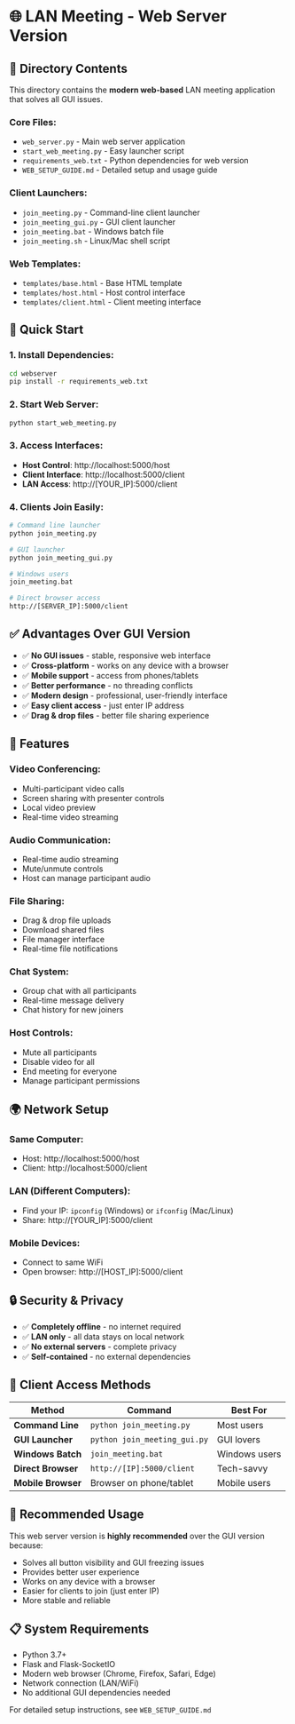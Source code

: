 # 🌐 LAN Meeting - Web Server Version

## 📁 **Directory Contents**

This directory contains the **modern web-based** LAN meeting application that solves all GUI issues.

### **Core Files:**
- `web_server.py` - Main web server application
- `start_web_meeting.py` - Easy launcher script
- `requirements_web.txt` - Python dependencies for web version
- `WEB_SETUP_GUIDE.md` - Detailed setup and usage guide

### **Client Launchers:**
- `join_meeting.py` - Command-line client launcher
- `join_meeting_gui.py` - GUI client launcher
- `join_meeting.bat` - Windows batch file
- `join_meeting.sh` - Linux/Mac shell script

### **Web Templates:**
- `templates/base.html` - Base HTML template
- `templates/host.html` - Host control interface
- `templates/client.html` - Client meeting interface

## 🚀 **Quick Start**

### **1. Install Dependencies:**
```bash
cd webserver
pip install -r requirements_web.txt
```

### **2. Start Web Server:**
```bash
python start_web_meeting.py
```

### **3. Access Interfaces:**
- **Host Control**: http://localhost:5000/host
- **Client Interface**: http://localhost:5000/client
- **LAN Access**: http://[YOUR_IP]:5000/client

### **4. Clients Join Easily:**
```bash
# Command line launcher
python join_meeting.py

# GUI launcher
python join_meeting_gui.py

# Windows users
join_meeting.bat

# Direct browser access
http://[SERVER_IP]:5000/client
```

## ✅ **Advantages Over GUI Version**

- ✅ **No GUI issues** - stable, responsive web interface
- ✅ **Cross-platform** - works on any device with a browser
- ✅ **Mobile support** - access from phones/tablets
- ✅ **Better performance** - no threading conflicts
- ✅ **Modern design** - professional, user-friendly interface
- ✅ **Easy client access** - just enter IP address
- ✅ **Drag & drop files** - better file sharing experience

## 🔧 **Features**

### **Video Conferencing:**
- Multi-participant video calls
- Screen sharing with presenter controls
- Local video preview
- Real-time video streaming

### **Audio Communication:**
- Real-time audio streaming
- Mute/unmute controls
- Host can manage participant audio

### **File Sharing:**
- Drag & drop file uploads
- Download shared files
- File manager interface
- Real-time file notifications

### **Chat System:**
- Group chat with all participants
- Real-time message delivery
- Chat history for new joiners

### **Host Controls:**
- Mute all participants
- Disable video for all
- End meeting for everyone
- Manage participant permissions

## 🌍 **Network Setup**

### **Same Computer:**
- Host: http://localhost:5000/host
- Client: http://localhost:5000/client

### **LAN (Different Computers):**
- Find your IP: `ipconfig` (Windows) or `ifconfig` (Mac/Linux)
- Share: http://[YOUR_IP]:5000/client

### **Mobile Devices:**
- Connect to same WiFi
- Open browser: http://[HOST_IP]:5000/client

## 🔒 **Security & Privacy**

- ✅ **Completely offline** - no internet required
- ✅ **LAN only** - all data stays on local network
- ✅ **No external servers** - complete privacy
- ✅ **Self-contained** - no external dependencies

## 📱 **Client Access Methods**

| Method | Command | Best For |
|--------|---------|----------|
| **Command Line** | `python join_meeting.py` | Most users |
| **GUI Launcher** | `python join_meeting_gui.py` | GUI lovers |
| **Windows Batch** | `join_meeting.bat` | Windows users |
| **Direct Browser** | `http://[IP]:5000/client` | Tech-savvy |
| **Mobile Browser** | Browser on phone/tablet | Mobile users |

## 🎯 **Recommended Usage**

This web server version is **highly recommended** over the GUI version because:
- Solves all button visibility and GUI freezing issues
- Provides better user experience
- Works on any device with a browser
- Easier for clients to join (just enter IP)
- More stable and reliable

## 📋 **System Requirements**

- Python 3.7+
- Flask and Flask-SocketIO
- Modern web browser (Chrome, Firefox, Safari, Edge)
- Network connection (LAN/WiFi)
- No additional GUI dependencies needed

For detailed setup instructions, see `WEB_SETUP_GUIDE.md`